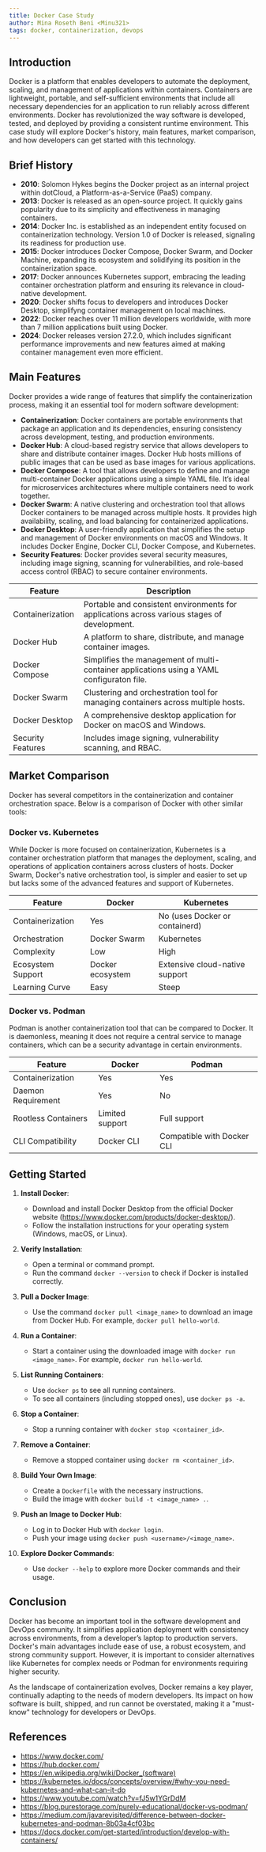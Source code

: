```yaml
---
title: Docker Case Study
author: Mina Roseth Beni <Minu321>
tags: docker, containerization, devops
---
```


## Introduction

Docker is a platform that enables developers to automate the deployment, scaling, and management of applications within containers. Containers are lightweight, portable, and self-sufficient environments that include all necessary dependencies for an application to run reliably across different environments. Docker has revolutionized the way software is developed, tested, and deployed by providing a consistent runtime environment. This case study will explore Docker's history, main features, market comparison, and how developers can get started with this technology.

## Brief History

- **2010**: Solomon Hykes begins the Docker project as an internal project within dotCloud, a Platform-as-a-Service (PaaS) company.
- **2013**: Docker is released as an open-source project. It quickly gains popularity due to its simplicity and effectiveness in managing containers.
- **2014**: Docker Inc. is established as an independent entity focused on containerization technology. Version 1.0 of Docker is released, signaling its readiness for production use.
- **2015**: Docker introduces Docker Compose, Docker Swarm, and Docker Machine, expanding its ecosystem and solidifying its position in the containerization space.
- **2017**: Docker announces Kubernetes support, embracing the leading container orchestration platform and ensuring its relevance in cloud-native development.
- **2020**: Docker shifts focus to developers and introduces Docker Desktop, simplifyng container management on local machines.
- **2022**: Docker reaches over 11 million developers worldwide, with more than 7 million applications built using Docker.
- **2024**: Docker releases version 27.2.0, which includes significant performance improvements and new features aimed at making container management even more efficient.

## Main Features

Docker provides a wide range of features that simplify the containerization process, making it an essential tool for modern software development:

- **Containerization**: Docker containers are portable environments that package an application and its dependencies, ensuring consistency across development, testing, and production environments.
- **Docker Hub**: A cloud-based registry service that allows developers to share and distribute container images. Docker Hub hosts millions of public images that can be used as base images for various applications.
- **Docker Compose**: A tool that allows developers to define and manage multi-container Docker applications using a simple YAML file. It’s ideal for microservices architectures where multiple containers need to work together.
- **Docker Swarm**: A native clustering and orchestration tool that allows Docker containers to be managed across multiple hosts. It provides high availability, scaling, and load balancing for containerized applications.
- **Docker Desktop**: A user-friendly application that simplifies the setup and management of Docker environments on macOS and Windows. It includes Docker Engine, Docker CLI, Docker Compose, and Kubernetes.
- **Security Features**: Docker provides several security measures, including image signing, scanning for vulnerabilities, and role-based access control (RBAC) to secure container environments.

| Feature           | Description                                                                                 |
| ----------------- | ------------------------------------------------------------------------------------------- |
| Containerization  | Portable and consistent environments for applications across various stages of development. |
| Docker Hub        | A platform to share, distribute, and manage container images.                               |
| Docker Compose    | Simplifies the management of multi-container applications using a YAML configuraton file.   |
| Docker Swarm      | Clustering and orchestration tool for managing containers across multiple hosts.            |
| Docker Desktop    | A comprehensive desktop application for Docker on macOS and Windows.                        |
| Security Features | Includes image signing, vulnerability scanning, and RBAC.                                   |

## Market Comparison

Docker has several competitors in the containerization and container orchestration space. Below is a comparison of Docker with other similar tools:

### Docker vs. Kubernetes

While Docker is more focused on containerization, Kubernetes is a container orchestration platform that manages the deployment, scaling, and operations of application containers across clusters of hosts. Docker Swarm, Docker's native orchestration tool, is simpler and easier to set up but lacks some of the advanced features and support of Kubernetes.

| Feature           | Docker           | Kubernetes                     |
| ----------------- | ---------------- | ------------------------------ |
| Containerization  | Yes              | No (uses Docker or containerd) |
| Orchestration     | Docker Swarm     | Kubernetes                     |
| Complexity        | Low              | High                           |
| Ecosystem Support | Docker ecosystem | Extensive cloud-native support |
| Learning Curve    | Easy             | Steep                          |

### Docker vs. Podman

Podman is another containerization tool that can be compared to Docker. It is daemonless, meaning it does not require a central service to manage containers, which can be a security advantage in certain environments.

| Feature             | Docker          | Podman                     |
| ------------------- | --------------- | -------------------------- |
| Containerization    | Yes             | Yes                        |
| Daemon Requirement  | Yes             | No                         |
| Rootless Containers | Limited support | Full support               |
| CLI Compatibility   | Docker CLI      | Compatible with Docker CLI |

## Getting Started

1. **Install Docker**:

   - Download and install Docker Desktop from the official Docker website (https://www.docker.com/products/docker-desktop/).
   - Follow the installation instructions for your operating system (Windows, macOS, or Linux).

2. **Verify Installation**:

   - Open a terminal or command prompt.
   - Run the command `docker --version` to check if Docker is installed correctly.

3. **Pull a Docker Image**:

   - Use the command `docker pull <image_name>` to download an image from Docker Hub. For example, `docker pull hello-world`.

4. **Run a Container**:

   - Start a container using the downloaded image with `docker run <image_name>`. For example, `docker run hello-world`.

5. **List Running Containers**:

   - Use `docker ps` to see all running containers.
   - To see all containers (including stopped ones), use `docker ps -a`.

6. **Stop a Container**:

   - Stop a running container with `docker stop <container_id>`.

7. **Remove a Container**:

   - Remove a stopped container using `docker rm <container_id>`.

8. **Build Your Own Image**:

   - Create a `Dockerfile` with the necessary instructions.
   - Build the image with `docker build -t <image_name> .`.

9. **Push an Image to Docker Hub**:

   - Log in to Docker Hub with `docker login`.
   - Push your image using `docker push <username>/<image_name>`.

10. **Explore Docker Commands**:
    - Use `docker --help` to explore more Docker commands and their usage.

## Conclusion

Docker has become an important tool in the software development and DevOps community. It simplifies application deployment with consistency across environments, from a developer’s laptop to production servers. Docker's main advantages include ease of use, a robust ecosystem, and strong community support. However, it is important to consider alternatives like Kubernetes for complex needs or Podman for environments requiring higher security.

As the landscape of containerization evolves, Docker remains a key player, continually adapting to the needs of modern developers. Its impact on how software is built, shipped, and run cannot be overstated, making it a "must-know" technology for developers or DevOps.

## References

- https://www.docker.com/
- https://hub.docker.com/
- https://en.wikipedia.org/wiki/Docker_(software)
- https://kubernetes.io/docs/concepts/overview/#why-you-need-kubernetes-and-what-can-it-do
- https://www.youtube.com/watch?v=fJ5w1YGrDdM
- https://blog.purestorage.com/purely-educational/docker-vs-podman/
- https://medium.com/javarevisited/difference-between-docker-kubernetes-and-podman-8b03a4cf03bc
- https://docs.docker.com/get-started/introduction/develop-with-containers/
